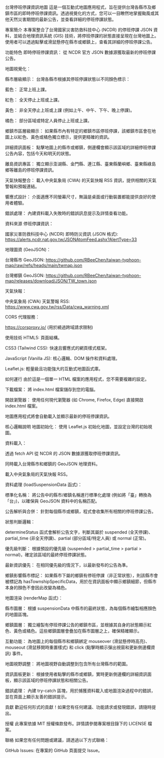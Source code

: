 台灣停班停課資訊地圖
這是一個互動式地圖應用程式，旨在提供台灣各縣市及鄉鎮市區的即時停班停課資訊。透過視覺化的方式，您可以一目瞭然地掌握颱風或其他天然災害期間的最新公告，並查看詳細的停班停課狀態。

專案簡介
本專案整合了台灣國家災害防救科技中心 (NCDR) 的停班停課 JSON 資料，並結合地理資訊系統 (GIS) 技術，將停班停課的狀態直接呈現在台灣地圖上。使用者可以透過點擊或滑鼠懸停在縣市或鄉鎮上，查看其詳細的停班停課公告。

功能特色
即時停班停課資訊： 從 NCDR 官方 JSON 數據源獲取最新的停班停課公告。

地圖視覺化：

縣市層級顯示： 台灣各縣市根據其停班停課狀態以不同顏色標示：

藍色： 正常上班上課。

紅色： 全天停止上班或上課。

黃色： 非全天停止上班或上課 (例如上午、中午、下午、晚上停課)。

橘色： 部分區域或特定人員停止上班或上課。

鄉鎮市區層級顯示： 如果縣市內有特定的鄉鎮市區停班停課，該鄉鎮市區會在地圖上以紅色、黃色或橘色獨立標示，提供更精確的資訊。

詳細資訊面板： 點擊地圖上的縣市或鄉鎮，側邊欄會顯示該區域的詳細停班停課公告內容，包括今天和明天的狀態。

離島資訊專區： 獨立顯示澎湖縣、金門縣、連江縣、臺東縣蘭嶼鄉、臺東縣綠島鄉等離島的停班停課資訊。

天氣快報整合： 載入中央氣象局 (CWA) 的天氣快報 RSS 資訊，提供相關的天氣警報和預報連結。

響應式設計： 介面適應不同螢幕尺寸，無論是桌面或行動裝置都能提供良好的使用者體驗。

錯誤處理： 內建資料載入失敗時的錯誤訊息提示及詳情查看功能。

資料來源
停班停課資訊：

國家災害防救科技中心 (NCDR) 即時防災資訊 (JSON 格式): https://alerts.ncdr.nat.gov.tw/JSONAtomFeed.ashx?AlertType=33

地理圖資 (GeoJSON)：

台灣縣市 GeoJSON: https://github.com/RBeeChen/taiwan-typhoon-map/raw/refs/heads/main/twmap.json

台灣鄉鎮 GeoJSON: https://github.com/RBeeChen/taiwan-typhoon-map/releases/download/JSON/TW_town.json

天氣快報：

中央氣象局 (CWA) 天氣警報 RSS: https://www.cwa.gov.tw/rss/Data/cwa_warning.xml

CORS 代理服務：

https://corsproxy.io/ (用於繞過跨域請求限制)

使用技術
HTML5: 頁面結構。

CSS3 (Tailwind CSS): 快速且響應式的網頁樣式框架。

JavaScript (Vanilla JS): 核心邏輯、DOM 操作和資料處理。

Leaflet.js: 輕量級且功能強大的互動式地圖函式庫。

如何運行
由於這是一個單一 HTML 檔案的應用程式，您不需要複雜的設定。

下載檔案： 將 index.html 檔案儲存到您的電腦。

開啟瀏覽器： 使用任何現代瀏覽器 (如 Chrome, Firefox, Edge) 直接開啟 index.html 檔案。

地圖應用程式將會自動載入並顯示最新的停班停課資訊。

核心邏輯說明
地圖初始化： 使用 Leaflet.js 初始化地圖，並設定台灣的初始視圖。

資料載入：

透過 fetch API 從 NCDR 的 JSON 數據源獲取停班停課資訊。

同時載入台灣縣市和鄉鎮的 GeoJSON 地理資料。

載入中央氣象局的天氣快報 RSS。

資料處理 (loadSuspensionData 函式)：

標準化名稱： 將公告中的縣市/鄉鎮名稱進行標準化處理 (例如將「臺」轉換為「台」)，以確保與 GeoJSON 資料中的名稱匹配。

公告解析與合併： 針對每個縣市或鄉鎮，程式會收集所有相關的停班停課公告。

狀態判斷邏輯：

determineStatus 函式會解析公告文字，判斷其屬於 suspended (全天停課)、partial_time (非全天停課)、partial (部分區域/特定人員) 或 normal (正常)。

優先級判斷： 根據預設的優先級 (suspended > partial_time > partial > normal)，確定該區域的最終停班停課狀態。

最新資訊優先： 在相同優先級的情況下，以最新發布的公告為準。

鄉鎮影響縣市標記： 如果縣市下屬的鄉鎮有停班停課（非正常狀態），則該縣市會被標記為 hasTownshipSpecificData，用於在資訊面板中顯示鄉鎮細節，但縣市本身的顏色不會因此改變為橘色。

地圖渲染 (renderMap 函式)：

縣市圖層： 根據 suspensionData 中縣市的最終狀態，為每個縣市繪製相應顏色的地圖區塊。

鄉鎮圖層： 獨立繪製有停班停課公告的鄉鎮市區，並根據其自身的狀態顯示紅色、黃色或橘色。這些鄉鎮圖層會疊加在縣市圖層之上，確保精確顯示。

互動功能： 為地圖上的每個縣市和鄉鎮綁定 mouseover (滑鼠懸停時高亮)、mouseout (滑鼠移開時重置樣式) 和 click (點擊時顯示彈出視窗和更新側邊欄資訊) 事件。

地圖視野調整： 將地圖視野自動調整到包含所有台灣縣市的範圍。

資訊面板更新： 根據使用者點擊的縣市或鄉鎮，實時更新側邊欄的詳細資訊面板，顯示該區域的停班停課狀態和相關公告。

錯誤處理： 內建 try-catch 區塊，用於捕獲資料載入或地圖渲染過程中的錯誤，並在頁面上顯示友善的錯誤提示。

貢獻
歡迎任何形式的貢獻！如果您有任何建議、功能請求或發現錯誤，請隨時提出。

授權
此專案依據 MIT 授權條款發布。詳情請參閱專案根目錄下的 LICENSE 檔案。

聯絡
如果您有任何問題或建議，請透過以下方式聯絡：

GitHub Issues: 在專案的 GitHub 頁面提交 Issue。
